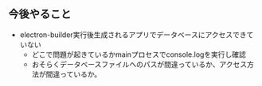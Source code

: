 ## 今後やること
- electron-builder実行後生成されるアプリでデータベースにアクセスできていない  
  - どこで問題が起きているかmainプロセスでconsole.logを実行し確認
  - おそらくデータベースファイルへのパスが間違っているか、アクセス方法が間違っているか。
